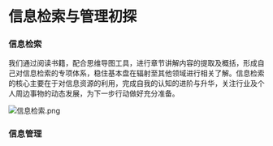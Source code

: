 # 信息检索与管理初探

### 信息检索

我们通过阅读书籍，配合思维导图工具，进行章节讲解内容的提取及概括，形成自己对信息检索的专项体系，稳住基本盘在辐射至其他领域进行相关了解。信息检索的核心主要在于对信息资源的利用，完成自我的认知的进阶与升华，关注行业及个人周边事物的动态发展，为下一步行动做好充分准备。

![信息检索.png](https://i.loli.net/2020/12/31/NS7RuKpGoEbFYTC.png)

### 信息管理

